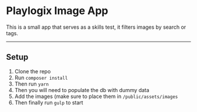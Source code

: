 Playlogix Image App
===================


This is a small app that serves as a skills test, it filters images by search or tags.

----------


Setup
-------------

 1. Clone the repo
 2. Run `composer install`
 3. Then run `yarn`
 5. Then you will need to populate the db with dummy data
 6. Add the images (make sure to place them in `/public/assets/images`
 7. Then finally run `gulp` to start
 
